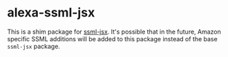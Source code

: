 # alexa-ssml-jsx

This is a shim package for [ssml-jsx](https://github.com/cameronhunter/alexa/tree/master/packages/ssml-jsx). It's
possible that in the future, Amazon specific SSML additions will be added to this package instead of the base `ssml-jsx`
package.
